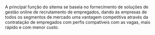 A principal função do sitema se baseia no fornecimento de soluções de gestão online de recrutamento de empregados, dando às empresas de todos os segmentos de mercado uma vantagem competitiva através da contratação de empregados com perfis compatíveis com as vagas, mais rápido e com menor custo.